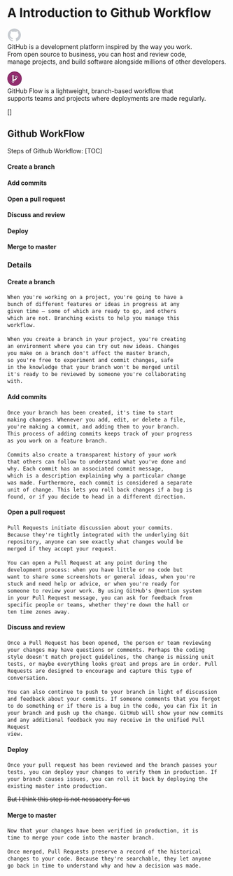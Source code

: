 # A Introduction to Github Workflow

![github_icon](github_icon_white.jpg)  
GitHub is a development platform inspired by the way you work.  
From open source to business, you can host and review code,  
manage projects, and build software alongside millions of other developers.

![github_workflow_icon](github_workflow_icon.jpg)  
GitHub Flow is a lightweight, branch-based workflow that  
supports teams and projects where deployments are made regularly. 

[]


## Github WorkFlow

Steps of Github Workflow:
[TOC]
#### Create a branch
#### Add commits
#### Open a pull request
#### Discuss and review
#### Deploy
#### Merge to master

### Details

#### Create a branch

    When you're working on a project, you're going to have a
    bunch of different features or ideas in progress at any 
    given time – some of which are ready to go, and others 
    which are not. Branching exists to help you manage this 
    workflow. 
    
    When you create a branch in your project, you're creating 
    an environment where you can try out new ideas. Changes 
    you make on a branch don't affect the master branch, 
    so you're free to experiment and commit changes, safe 
    in the knowledge that your branch won't be merged until 
    it's ready to be reviewed by someone you're collaborating 
    with.

#### Add commits

	Once your branch has been created, it's time to start 
	making changes. Whenever you add, edit, or delete a file, 
	you're making a commit, and adding them to your branch. 
	This process of adding commits keeps track of your progress 
	as you work on a feature branch. 
	
	Commits also create a transparent history of your work 
	that others can follow to understand what you've done and 
	why. Each commit has an associated commit message, 
	which is a description explaining why a particular change 
	was made. Furthermore, each commit is considered a separate 
	unit of change. This lets you roll back changes if a bug is 
	found, or if you decide to head in a different direction.
	
#### Open a pull request

	Pull Requests initiate discussion about your commits. 
	Because they're tightly integrated with the underlying Git 
	repository, anyone can see exactly what changes would be 
	merged if they accept your request. 
	
	You can open a Pull Request at any point during the 
	development process: when you have little or no code but 
	want to share some screenshots or general ideas, when you're 
	stuck and need help or advice, or when you're ready for 
	someone to review your work. By using GitHub's @mention system 
	in your Pull Request message, you can ask for feedback from 
	specific people or teams, whether they're down the hall or 
	ten time zones away.
	
#### Discuss and review

	Once a Pull Request has been opened, the person or team reviewing 
	your changes may have questions or comments. Perhaps the coding 
	style doesn't match project guidelines, the change is missing unit 
	tests, or maybe everything looks great and props are in order. Pull 
	Requests are designed to encourage and capture this type of conversation. 
	
	You can also continue to push to your branch in light of discussion 
	and feedback about your commits. If someone comments that you forgot 
	to do something or if there is a bug in the code, you can fix it in 
	your branch and push up the change. GitHub will show your new commits 
	and any additional feedback you may receive in the unified Pull Request 
	view.
	
#### Deploy

	Once your pull request has been reviewed and the branch passes your 
	tests, you can deploy your changes to verify them in production. If 
	your branch causes issues, you can roll it back by deploying the 
	existing master into production.

<del>But I think this step is not nessacery for us</del>

#### Merge to master

	Now that your changes have been verified in production, it is 
	time to merge your code into the master branch. 
	
	Once merged, Pull Requests preserve a record of the historical 
	changes to your code. Because they're searchable, they let anyone 
	go back in time to understand why and how a decision was made.
	